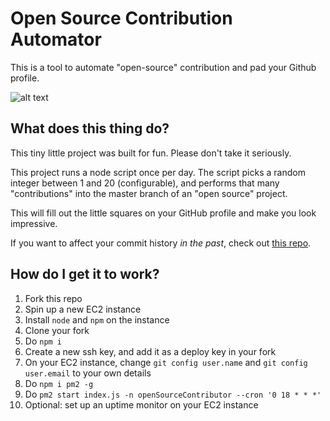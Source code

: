 # Open Source Contribution Automator

This is a tool to automate "open-source" contribution and pad your Github profile.

![alt text](https://i.imgur.com/piFIRf8.png "This is incredibly superficial and stupid")

## What does this thing do?

This tiny little project was built for fun. Please don't take it seriously.

This project runs a node script once per day. The script picks a random integer
between 1 and 20 (configurable), and performs that many "contributions" into
the master branch of an "open source" project.

This will fill out the little squares on your GitHub profile and make you look
impressive.

If you want to affect your commit history _in the past_, check out [this repo](https://github.com/gelstudios/gitfiti).

## How do I get it to work?

1. Fork this repo
2. Spin up a new EC2 instance
3. Install `node` and `npm` on the instance
4. Clone your fork
5. Do `npm i`
6. Create a new ssh key, and add it as a deploy key in your fork
7. On your EC2 instance, change `git config user.name` and `git config user.email` to your own details
8. Do `npm i pm2 -g`
9. Do `pm2 start index.js -n openSourceContributor --cron '0 18 * * *'`
10. Optional: set up an uptime monitor on your EC2 instance
